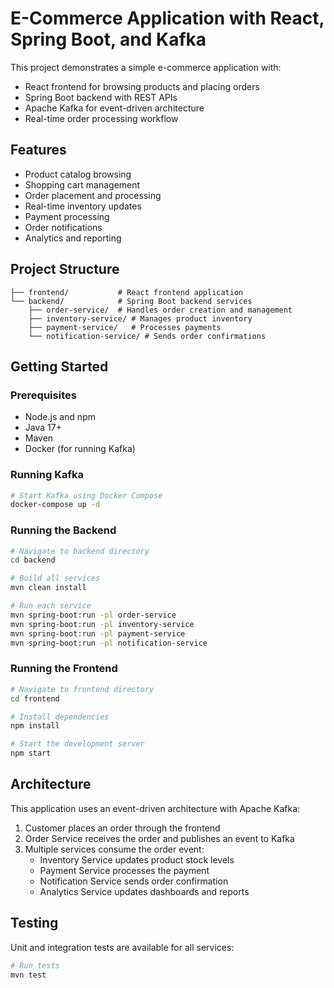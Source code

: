 # E-Commerce Application with React, Spring Boot, and Kafka

This project demonstrates a simple e-commerce application with:

- React frontend for browsing products and placing orders
- Spring Boot backend with REST APIs
- Apache Kafka for event-driven architecture
- Real-time order processing workflow

## Features

- Product catalog browsing
- Shopping cart management
- Order placement and processing
- Real-time inventory updates
- Payment processing
- Order notifications
- Analytics and reporting

## Project Structure

```
├── frontend/           # React frontend application
└── backend/            # Spring Boot backend services
    ├── order-service/  # Handles order creation and management
    ├── inventory-service/ # Manages product inventory
    ├── payment-service/   # Processes payments
    └── notification-service/ # Sends order confirmations
```

## Getting Started

### Prerequisites

- Node.js and npm
- Java 17+
- Maven
- Docker (for running Kafka)

### Running Kafka

```bash
# Start Kafka using Docker Compose
docker-compose up -d
```

### Running the Backend

```bash
# Navigate to backend directory
cd backend

# Build all services
mvn clean install

# Run each service
mvn spring-boot:run -pl order-service
mvn spring-boot:run -pl inventory-service
mvn spring-boot:run -pl payment-service
mvn spring-boot:run -pl notification-service
```

### Running the Frontend

```bash
# Navigate to frontend directory
cd frontend

# Install dependencies
npm install

# Start the development server
npm start
```

## Architecture

This application uses an event-driven architecture with Apache Kafka:

1. Customer places an order through the frontend
2. Order Service receives the order and publishes an event to Kafka
3. Multiple services consume the order event:
   - Inventory Service updates product stock levels
   - Payment Service processes the payment
   - Notification Service sends order confirmation
   - Analytics Service updates dashboards and reports

## Testing

Unit and integration tests are available for all services:

```bash
# Run tests
mvn test
```